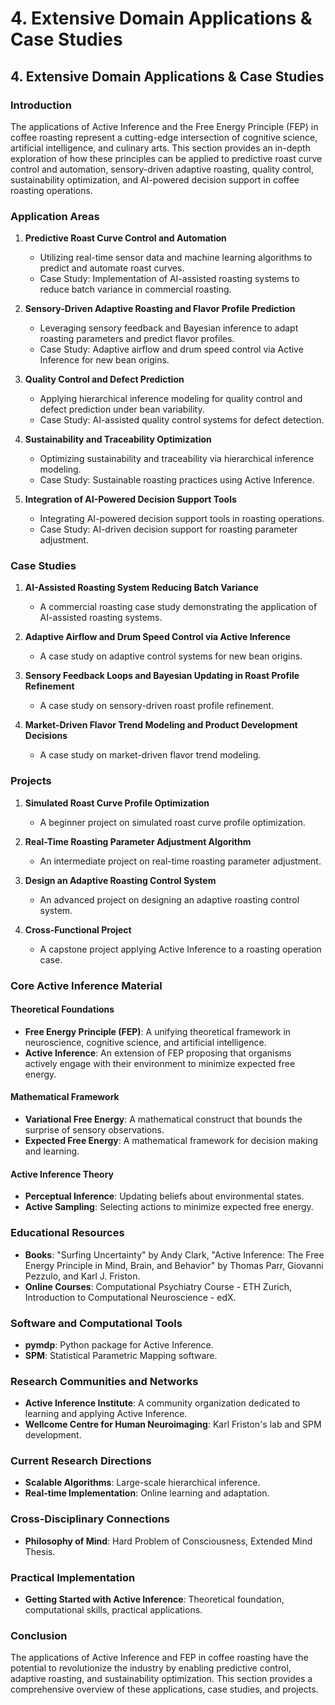 # 4. Extensive Domain Applications & Case Studies

## 4. Extensive Domain Applications & Case Studies

### Introduction
The applications of Active Inference and the Free Energy Principle (FEP) in coffee roasting represent a cutting-edge intersection of cognitive science, artificial intelligence, and culinary arts. This section provides an in-depth exploration of how these principles can be applied to predictive roast curve control and automation, sensory-driven adaptive roasting, quality control, sustainability optimization, and AI-powered decision support in coffee roasting operations.

### Application Areas

1. **Predictive Roast Curve Control and Automation**
   - Utilizing real-time sensor data and machine learning algorithms to predict and automate roast curves.
   - Case Study: Implementation of AI-assisted roasting systems to reduce batch variance in commercial roasting.

2. **Sensory-Driven Adaptive Roasting and Flavor Profile Prediction**
   - Leveraging sensory feedback and Bayesian inference to adapt roasting parameters and predict flavor profiles.
   - Case Study: Adaptive airflow and drum speed control via Active Inference for new bean origins.

3. **Quality Control and Defect Prediction**
   - Applying hierarchical inference modeling for quality control and defect prediction under bean variability.
   - Case Study: AI-assisted quality control systems for defect detection.

4. **Sustainability and Traceability Optimization**
   - Optimizing sustainability and traceability via hierarchical inference modeling.
   - Case Study: Sustainable roasting practices using Active Inference.

5. **Integration of AI-Powered Decision Support Tools**
   - Integrating AI-powered decision support tools in roasting operations.
   - Case Study: AI-driven decision support for roasting parameter adjustment.

### Case Studies

1. **AI-Assisted Roasting System Reducing Batch Variance**
   - A commercial roasting case study demonstrating the application of AI-assisted roasting systems.

2. **Adaptive Airflow and Drum Speed Control via Active Inference**
   - A case study on adaptive control systems for new bean origins.

3. **Sensory Feedback Loops and Bayesian Updating in Roast Profile Refinement**
   - A case study on sensory-driven roast profile refinement.

4. **Market-Driven Flavor Trend Modeling and Product Development Decisions**
   - A case study on market-driven flavor trend modeling.

### Projects

1. **Simulated Roast Curve Profile Optimization**
   - A beginner project on simulated roast curve profile optimization.

2. **Real-Time Roasting Parameter Adjustment Algorithm**
   - An intermediate project on real-time roasting parameter adjustment.

3. **Design an Adaptive Roasting Control System**
   - An advanced project on designing an adaptive roasting control system.

4. **Cross-Functional Project**
   - A capstone project applying Active Inference to a roasting operation case.

### Core Active Inference Material

#### Theoretical Foundations

* **Free Energy Principle (FEP)**: A unifying theoretical framework in neuroscience, cognitive science, and artificial intelligence.
* **Active Inference**: An extension of FEP proposing that organisms actively engage with their environment to minimize expected free energy.

#### Mathematical Framework

* **Variational Free Energy**: A mathematical construct that bounds the surprise of sensory observations.
* **Expected Free Energy**: A mathematical framework for decision making and learning.

#### Active Inference Theory

* **Perceptual Inference**: Updating beliefs about environmental states.
* **Active Sampling**: Selecting actions to minimize expected free energy.

### Educational Resources

* **Books**: "Surfing Uncertainty" by Andy Clark, "Active Inference: The Free Energy Principle in Mind, Brain, and Behavior" by Thomas Parr, Giovanni Pezzulo, and Karl J. Friston.
* **Online Courses**: Computational Psychiatry Course - ETH Zurich, Introduction to Computational Neuroscience - edX.

### Software and Computational Tools

* **pymdp**: Python package for Active Inference.
* **SPM**: Statistical Parametric Mapping software.

### Research Communities and Networks

* **Active Inference Institute**: A community organization dedicated to learning and applying Active Inference.
* **Wellcome Centre for Human Neuroimaging**: Karl Friston's lab and SPM development.

### Current Research Directions

* **Scalable Algorithms**: Large-scale hierarchical inference.
* **Real-time Implementation**: Online learning and adaptation.

### Cross-Disciplinary Connections

* **Philosophy of Mind**: Hard Problem of Consciousness, Extended Mind Thesis.

### Practical Implementation

* **Getting Started with Active Inference**: Theoretical foundation, computational skills, practical applications.

### Conclusion

The applications of Active Inference and FEP in coffee roasting have the potential to revolutionize the industry by enabling predictive control, adaptive roasting, and sustainability optimization. This section provides a comprehensive overview of these applications, case studies, and projects.